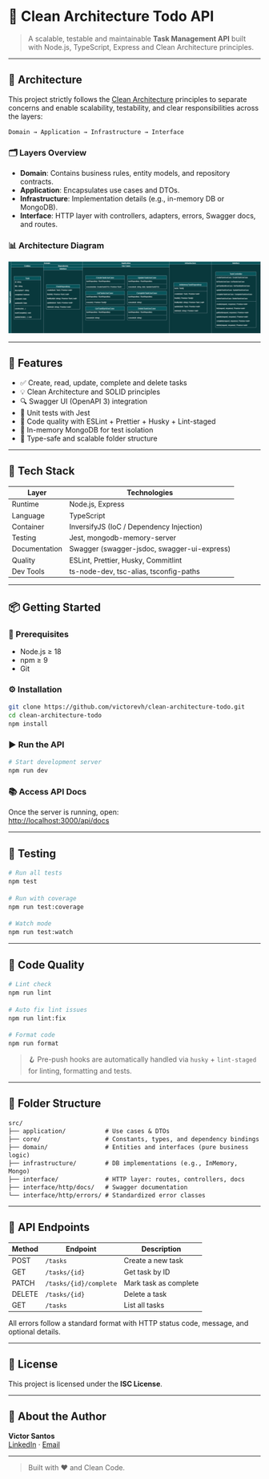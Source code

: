 # 🧼 Clean Architecture Todo API

> A scalable, testable and maintainable **Task Management API** built with Node.js, TypeScript, Express and Clean Architecture principles.

---

## 📐 Architecture

This project strictly follows the [Clean Architecture](https://8thlight.com/blog/uncle-bob/2012/08/13/the-clean-architecture.html) principles to separate concerns and enable scalability, testability, and clear responsibilities across the layers:

```
Domain → Application → Infrastructure → Interface
```

### 🗂️ Layers Overview

- **Domain**: Contains business rules, entity models, and repository contracts.
- **Application**: Encapsulates use cases and DTOs.
- **Infrastructure**: Implementation details (e.g., in-memory DB or MongoDB).
- **Interface**: HTTP layer with controllers, adapters, errors, Swagger docs, and routes.

### 📊 Architecture Diagram

![Clean Architecture Diagram](./docs/architecture-diagram.png)

---

## 🚀 Features

- ✅ Create, read, update, complete and delete tasks
- 💡 Clean Architecture and SOLID principles
- 🔍 Swagger UI (OpenAPI 3) integration
- 🧪 Unit tests with Jest
- 🧹 Code quality with ESLint + Prettier + Husky + Lint-staged
- 🧪 In-memory MongoDB for test isolation
- 📁 Type-safe and scalable folder structure

---

## 🔧 Tech Stack

| Layer         | Technologies                                |
|---------------|---------------------------------------------|
| Runtime       | Node.js, Express                            |
| Language      | TypeScript                                  |
| Container     | InversifyJS (IoC / Dependency Injection)    |
| Testing       | Jest, mongodb-memory-server                 |
| Documentation | Swagger (swagger-jsdoc, swagger-ui-express)|
| Quality       | ESLint, Prettier, Husky, Commitlint         |
| Dev Tools     | ts-node-dev, tsc-alias, tsconfig-paths      |

---

## 📦 Getting Started

### 🔨 Prerequisites

- Node.js ≥ 18
- npm ≥ 9
- Git

### ⚙️ Installation

```bash
git clone https://github.com/victorevh/clean-architecture-todo.git
cd clean-architecture-todo
npm install
```

### ▶️ Run the API

```bash
# Start development server
npm run dev
```

### 📚 Access API Docs

Once the server is running, open:  
[http://localhost:3000/api/docs](http://localhost:3000/api/docs)

---

## 🧪 Testing

```bash
# Run all tests
npm test

# Run with coverage
npm run test:coverage

# Watch mode
npm run test:watch
```

---

## 🧼 Code Quality

```bash
# Lint check
npm run lint

# Auto fix lint issues
npm run lint:fix

# Format code
npm run format
```

> 🪝 Pre-push hooks are automatically handled via `husky` + `lint-staged` for linting, formatting and tests.

---

## 📁 Folder Structure

```
src/
├── application/           # Use cases & DTOs
├── core/                  # Constants, types, and dependency bindings
├── domain/                # Entities and interfaces (pure business logic)
├── infrastructure/        # DB implementations (e.g., InMemory, Mongo)
├── interface/             # HTTP layer: routes, controllers, docs
├── interface/http/docs/   # Swagger documentation
└── interface/http/errors/ # Standardized error classes
```

---

## 📄 API Endpoints

| Method | Endpoint                | Description             |
|--------|-------------------------|-------------------------|
| POST   | `/tasks`                | Create a new task       |
| GET    | `/tasks/{id}`           | Get task by ID          |
| PATCH  | `/tasks/{id}/complete`  | Mark task as complete   |
| DELETE | `/tasks/{id}`           | Delete a task           |
| GET    | `/tasks`                | List all tasks          |

All errors follow a standard format with HTTP status code, message, and optional details.

---

## 📃 License

This project is licensed under the **ISC License**.

---

## 🙋 About the Author

**Victor Santos**  
[LinkedIn](https://www.linkedin.com/in/victor-oliveira-santos-b10bb81ab/) · [Email](mailto:victorevh@gmail.com)

---

> Built with ❤️ and Clean Code.